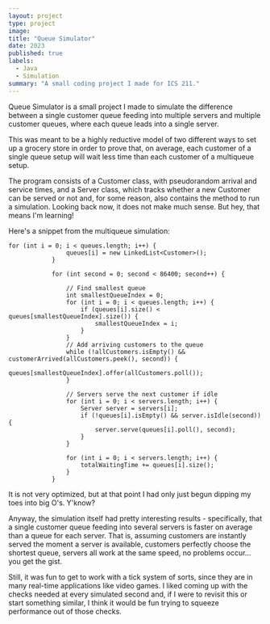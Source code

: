 ```yaml
---
layout: project
type: project
image: 
title: "Queue Simulator"
date: 2023
published: true
labels:
  - Java
  - Simulation
summary: "A small coding project I made for ICS 211."
---
```

Queue Simulator is a small project I made to simulate the difference between a single customer queue feeding into multiple servers and multiple customer queues, where each queue leads into a single server. 

This was meant to be a highly reductive model of two different ways to set up a grocery store in order to prove that, on average, each customer of a single queue setup will wait less time than each customer of a multiqueue setup.

The program consists of a Customer class, with pseudorandom arrival and service times, and a Server class, which tracks whether a new Customer can be served or not and, for some reason, also contains the method to run a simulation. Looking back now, it does not make much sense. But hey, that means I'm learning!

Here's a snippet from the multiqueue simulation:
```
for (int i = 0; i < queues.length; i++) {
				queues[i] = new LinkedList<Customer>();
			}

			for (int second = 0; second < 86400; second++) {

				// Find smallest queue
				int smallestQueueIndex = 0;
				for (int i = 0; i < queues.length; i++) {
					if (queues[i].size() < queues[smallestQueueIndex].size()) {
						smallestQueueIndex = i;
					}
				}
				// Add arriving customers to the queue
				while (!allCustomers.isEmpty() && customerArrived(allCustomers.peek(), second)) {
					queues[smallestQueueIndex].offer(allCustomers.poll());
				}

				// Servers serve the next customer if idle
				for (int i = 0; i < servers.length; i++) {
					Server server = servers[i];
					if (!queues[i].isEmpty() && server.isIdle(second)) {
						server.serve(queues[i].poll(), second);
					}
				}

				for (int i = 0; i < servers.length; i++) {
					totalWaitingTime += queues[i].size();
				}
			}
```
It is not very optimized, but at that point I had only just begun dipping my toes into big O's. Y'know?

Anyway, the simulation itself had pretty interesting results - specifically, that a single customer queue feeding into several servers is faster on average than a queue for each server. That is, assuming customers are instantly served the moment a server is available, customers perfectly choose the shortest queue, servers all work at the same speed, no problems occur... you get the gist.

Still, it was fun to get to work with a tick system of sorts, since they are in many real-time applications like video games. I liked coming up with the checks needed at every simulated second and, if I were to revisit this or start something similar, I think it would be fun trying to squeeze performance out of those checks.
